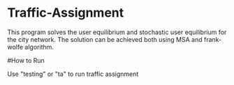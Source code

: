 # Traffic-Assignment
This program solves the user equilibrium and stochastic user equilibrium for the city network. The solution can be achieved both using MSA and frank-wolfe algorithm.



#How to Run


Use "testing" or "ta" to run traffic assignment
